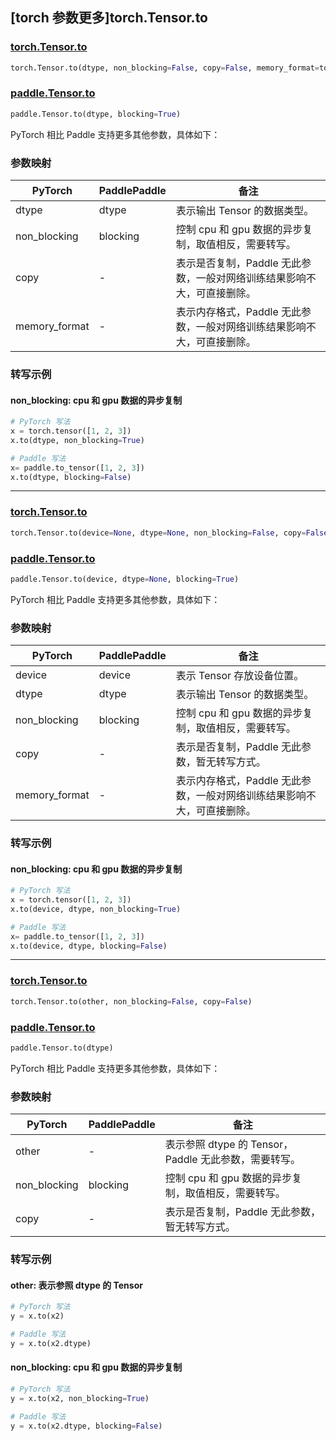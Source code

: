 ## [torch 参数更多]torch.Tensor.to

### [torch.Tensor.to](https://pytorch.org/docs/stable/generated/torch.Tensor.to.html#torch.Tensor.to)

```python
torch.Tensor.to(dtype, non_blocking=False, copy=False, memory_format=torch.preserve_format)
```

### [paddle.Tensor.to](https://www.paddlepaddle.org.cn/documentation/docs/zh/develop/api/paddle/Tensor_cn.html#to-args-kwargs)

```python
paddle.Tensor.to(dtype, blocking=True)
```

PyTorch 相比 Paddle 支持更多其他参数，具体如下：

### 参数映射

| PyTorch       | PaddlePaddle | 备注                                                                    |
| ------------- | ------------ | ----------------------------------------------------------------------- |
| dtype         | dtype        | 表示输出 Tensor 的数据类型。                                            |
| non_blocking  | blocking     | 控制 cpu 和 gpu 数据的异步复制，取值相反，需要转写。                    |
| copy          | -            | 表示是否复制，Paddle 无此参数，一般对网络训练结果影响不大，可直接删除。 |
| memory_format | -            | 表示内存格式，Paddle 无此参数，一般对网络训练结果影响不大，可直接删除。 |

### 转写示例

#### non_blocking: cpu 和 gpu 数据的异步复制

``` python
# PyTorch 写法
x = torch.tensor([1, 2, 3])
x.to(dtype, non_blocking=True)

# Paddle 写法
x= paddle.to_tensor([1, 2, 3])
x.to(dtype, blocking=False)
```

---

### [torch.Tensor.to](https://pytorch.org/docs/stable/generated/torch.Tensor.to.html#torch.Tensor.to)

```python
torch.Tensor.to(device=None, dtype=None, non_blocking=False, copy=False, memory_format=torch.preserve_format)
```

### [paddle.Tensor.to](https://www.paddlepaddle.org.cn/documentation/docs/zh/develop/api/paddle/Tensor_cn.html#to-args-kwargs)

```python
paddle.Tensor.to(device, dtype=None, blocking=True)
```

PyTorch 相比 Paddle 支持更多其他参数，具体如下：

### 参数映射

| PyTorch       | PaddlePaddle | 备注                                                                    |
| ------------- | ------------ | ----------------------------------------------------------------------- |
| device        | device       | 表示 Tensor 存放设备位置。                                              |
| dtype         | dtype        | 表示输出 Tensor 的数据类型。                                            |
| non_blocking  | blocking     | 控制 cpu 和 gpu 数据的异步复制，取值相反，需要转写。                    |
| copy          | -            | 表示是否复制，Paddle 无此参数，暂无转写方式。                           |
| memory_format | -            | 表示内存格式，Paddle 无此参数，一般对网络训练结果影响不大，可直接删除。 |

### 转写示例

#### non_blocking: cpu 和 gpu 数据的异步复制

``` python
# PyTorch 写法
x = torch.tensor([1, 2, 3])
x.to(device, dtype, non_blocking=True)

# Paddle 写法
x= paddle.to_tensor([1, 2, 3])
x.to(device, dtype, blocking=False)
```

---

### [torch.Tensor.to](https://pytorch.org/docs/stable/generated/torch.Tensor.to.html#torch.Tensor.to)

```python
torch.Tensor.to(other, non_blocking=False, copy=False)
```

### [paddle.Tensor.to](https://www.paddlepaddle.org.cn/documentation/docs/zh/develop/api/paddle/Tensor_cn.html#to-args-kwargs)

```python
paddle.Tensor.to(dtype)
```

PyTorch 相比 Paddle 支持更多其他参数，具体如下：

### 参数映射

| PyTorch      | PaddlePaddle | 备注                                                  |
| ------------ | ------------ | ----------------------------------------------------- |
| other        | -            | 表示参照 dtype 的 Tensor，Paddle 无此参数，需要转写。 |
| non_blocking | blocking     | 控制 cpu 和 gpu 数据的异步复制，取值相反，需要转写。  |
| copy         | -            | 表示是否复制，Paddle 无此参数，暂无转写方式。         |

### 转写示例

#### other: 表示参照 dtype 的 Tensor

```python
# PyTorch 写法
y = x.to(x2)

# Paddle 写法
y = x.to(x2.dtype)
```

#### non_blocking: cpu 和 gpu 数据的异步复制

``` python
# PyTorch 写法
y = x.to(x2, non_blocking=True)

# Paddle 写法
y = x.to(x2.dtype, blocking=False)
```
